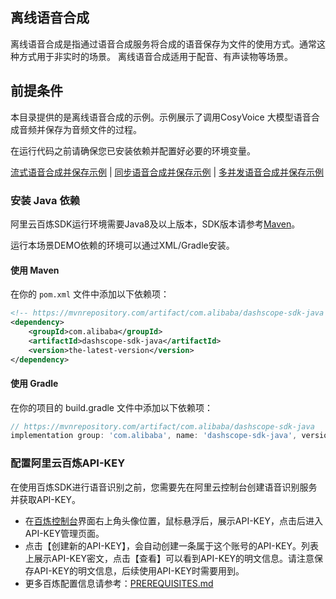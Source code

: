 ## 离线语音合成 
离线语音合成是指通过语音合成服务将合成的语音保存为文件的使用方式。通常这种方式用于非实时的场景。
离线语音合成适用于配音、有声读物等场景。

## 前提条件
本目录提供的是离线语音合成的示例。示例展示了调用CosyVoice 大模型语音合成音频并保存为音频文件的过程。


在运行代码之前请确保您已安装依赖并配置好必要的环境变量。

[流式语音合成并保存示例](./StreamSynthesizeTextToSpeechAndSaveInFile.java)  | [同步语音合成并保存示例](./SyncSynthesizeTextToSpeechAndSaveInFile.java) | [多并发语音合成并保存示例](./BatchSynthesizedTextToSpeechAndSaveInFile.java)

### 安装 Java 依赖

阿里云百炼SDK运行环境需要Java8及以上版本，SDK版本请参考[Maven](https://mvnrepository.com/artifact/com.alibaba/dashscope-sdk-java)。

运行本场景DEMO依赖的环境可以通过XML/Gradle安装。

#### 使用 Maven

在你的 `pom.xml` 文件中添加以下依赖项：

```xml
<!-- https://mvnrepository.com/artifact/com.alibaba/dashscope-sdk-java -->
<dependency>
    <groupId>com.alibaba</groupId>
    <artifactId>dashscope-sdk-java</artifactId>
    <version>the-latest-version</version>
</dependency>
```
#### 使用 Gradle

在你的项目的 build.gradle 文件中添加以下依赖项：

```gradle
// https://mvnrepository.com/artifact/com.alibaba/dashscope-sdk-java
implementation group: 'com.alibaba', name: 'dashscope-sdk-java', version: 'the-latest-version'
```


### 配置阿里云百炼API-KEY
在使用百炼SDK进行语音识别之前，您需要先在阿里云控制台创建语音识别服务并获取API-KEY。
- 在[百炼控制台](https://bailian.console.aliyun.com/)界面右上角头像位置，鼠标悬浮后，展示API-KEY，点击后进入API-KEY管理页面。
- 点击【创建新的API-KEY】，会自动创建一条属于这个账号的API-KEY。列表上展示API-KEY密文，点击【查看】可以看到API-KEY的明文信息。请注意保存API-KEY的明文信息，后续使用API-KEY时需要用到。
- 更多百炼配置信息请参考：[PREREQUISITES.md](../../../../../PREREQUISITES.md)
